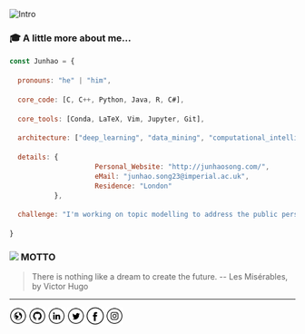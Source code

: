 ![Intro](https://github.com/Rqcker/Rqcker/blob/master/assets/myProffile.gif)

### :mortar_board: A little more about me...  

```javascript
const Junhao = {
  
  pronouns: "he" | "him",
  
  core_code: [C, C++, Python, Java, R, C#],
  
  core_tools: [Conda, LaTeX, Vim, Jupyter, Git],
  
  architecture: ["deep_learning", "data_mining", "computational_intelligence"],
  
  details: {
                     Personal_Website: "http://junhaosong.com/",
                     eMail: "junhao.song23@imperial.ac.uk",
                     Residence: "London"
           },
  
  challenge: "I'm working on topic modelling to address the public perspective in the circular economy."

}
```

### <img src="https://media.giphy.com/media/WUlplcMpOCEmTGBtBW/giphy.gif" width="30"> MOTTO 

> There is nothing like a dream to create the future.  -- Les Misérables, by Victor Hugo

-----------------------------------------------------------------------------------------------------------------------------------

<a href="https://junhaosong.com" target="_blank"><img src="https://github.com/Rqcker/Rqcker/blob/master/assets/www.png" alt="Website" width="30"></a>
<a href="https://github.com/Rqcker" target="_blank"><img src="https://github.com/Rqcker/Rqcker/blob/master/assets/git.png" alt="GitHub" width="30"></a>
<a href="https://www.linkedin.com/in/junhaosong/?locale=en_US" target="_blank"><img src="https://github.com/Rqcker/Rqcker/blob/master/assets/in.png" alt="LinkedIn" width="30"></a>
<a href="https://twitter.com/JunhaoSong1" target="_blank"><img src="https://github.com/Rqcker/Rqcker/blob/master/assets/tw.png" alt="Twitter" width="30"></a>
<a href="https://www.facebook.com/junhaosong1" target="_blank"><img src="https://github.com/Rqcker/Rqcker/blob/master/assets/fb.png" alt="Facebook" width="30"></a>
<a href="https://www.instagram.com/junhaosong1" target="_blank"><img src="https://github.com/Rqcker/Rqcker/blob/master/assets/ig.png" alt="Instagram" width="30"></a>
